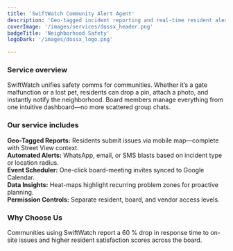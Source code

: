 ```yaml
---
title: 'SwiftWatch Community Alert Agent'
description: 'Geo-tagged incident reporting and real-time resident alerts for HOAs and property managers.'
coverImage: '/images/services/dossx_header.png'
badgeTitle: 'Neighborhood Safety'
logoDark: '/images/dossx_logo.png'

---
```


### Service overview

SwiftWatch unifies safety comms for communities. Whether it’s a gate malfunction or a lost pet, residents can drop a pin, attach a photo, and instantly notify the neighborhood. Board members manage everything from one intuitive dashboard—no more scattered group chats.

### Our service includes

**Geo-Tagged Reports:** Residents submit issues via mobile map—complete with Street View context.  
**Automated Alerts:** WhatsApp, email, or SMS blasts based on incident type or location radius.  
**Event Scheduler:** One-click board-meeting invites synced to Google Calendar.  
**Data Insights:** Heat-maps highlight recurring problem zones for proactive planning.  
**Permission Controls:** Separate resident, board, and vendor access levels.

### Why Choose Us

Communities using SwiftWatch report a 60 % drop in response time to on-site issues and higher resident satisfaction scores across the board.